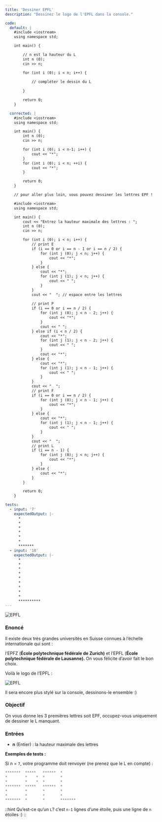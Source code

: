 ```yaml
---
title: 'Dessiner EPFL'
description: "Dessinez le logo de l'EPFL dans la console."

code:
  default: |
    #include <iostream>
    using namespace std;

    int main() {

        // n est la hauteur du L
        int n (0);
        cin >> n;

        for (int i (0); i < n; i++) {
        
            // compléter le dessin du L
            
        }

        return 0;
    }

  corrected: |
    #include <iostream>
    using namespace std;

    int main() {
        int n (0);
        cin >> n;

        for (int i (0); i < n-1; i++) {
            cout << "*"; 
        }
        for (int i (0); i < n; ++i) {
            cout << "*";
        }

        return 0;
    }

    // pour aller plus loin, vous pouvez dessiner les lettres EPF !

    #include <iostream>
    using namespace std;

    int main() {
        cout << "Entrez la hauteur maximale des lettres : ";
        int n (0);
        cin >> n;

        for (int i (0); i < n; i++) {
            // print E
            if (i == 0 or i == n - 1 or i == n / 2) {
                for (int j (0); j < n; j++) {
                    cout << "*";
                }
            } else {
                cout << "*";
                for (int j (1); j < n; j++) {
                    cout << " ";
                }
            }
            cout << "  "; // espace entre les lettres
            
            // print P
            if (i == 0 or i == n / 2) {
                for (int j (0); j < n - 2; j++) {
                    cout << "*";
                }
                cout << " ";
            } else if (i < n / 2) {
                cout << "*";
                for (int j (1); j < n - 2; j++) {
                    cout << " ";
                }
                cout << "*";
            } else {
                cout << "*";
                for (int j (1); j < n - 1; j++) {
                    cout << " ";
                }
            }
            cout << "  ";
            // print F
            if (i == 0 or i == n / 2) {
                for (int j (0); j < n - 1; j++) {
                    cout << "*";
                }
            } else {
                cout << "*";
                for (int j (1); j < n - 1; j++) {
                    cout << " ";
                }
            }
            cout << "  ";
            // print L
            if (i == n - 1) {
                for (int j (0); j < n; j++) {
                    cout << "*";
                }
            } else {
                cout << "*";
            }
        }

        return 0;
    }

tests:
  - input: '7'
    expectedOutput: |-
      *
      *
      *
      *
      *
      *
      *******
  - input: '10'
    expectedOutput: |-
      *
      *
      *
      *
      *
      *
      *
      *
      *
      **********
---
```


![EPFL](/banner/epfl.png)

### Enoncé

Il existe deux très grandes universités en Suisse connues à l’échelle internationale qui sont :

l’EPFZ (**École polytechnique fédérale de Zurich)** et l’EPFL (**École polytechnique fédérale de Lausanne).** On vous félicite d’avoir fait le bon choix.

Voilà le logo de l’EPFL :

![EPFL](/banner/epfl_logo.png)

Il sera encore plus stylé sur la console, dessinons-le ensemble :)

### Objectif

On vous donne les 3 premières lettres soit EPF, occupez-vous uniquement de dessiner le L manquant.

### Entrées

- **n** (Entier) : la hauteur maximale des lettres

**Exemples de tests :**

Si n = `7`, votre programme doit renvoyer (ne prenez que le L en compte) :

```java
*******  *****   ******  *
*        *    *  *       *
*        *    *  *       *
*******  *****   ******  *
*        *       *       *
*        *       *       *
*******  *       *       *******
```

::hint
Qu’est-ce qu’un `L`? c’est `n-1` lignes d’une étoile, puis une ligne de `n` étoiles :)
::
